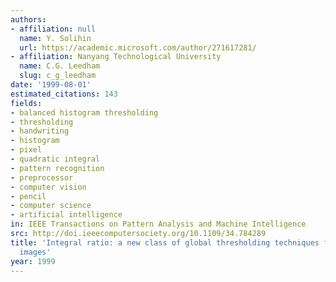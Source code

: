 ```yaml
---
authors:
- affiliation: null
  name: Y. Solihin
  url: https://academic.microsoft.com/author/271617281/
- affiliation: Nanyang Technological University
  name: C.G. Leedham
  slug: c_g_leedham
date: '1999-08-01'
estimated_citations: 143
fields:
- balanced histogram thresholding
- thresholding
- handwriting
- histogram
- pixel
- quadratic integral
- pattern recognition
- preprocessor
- computer vision
- pencil
- computer science
- artificial intelligence
in: IEEE Transactions on Pattern Analysis and Machine Intelligence
src: http://doi.ieeecomputersociety.org/10.1109/34.784289
title: 'Integral ratio: a new class of global thresholding techniques for handwriting
  images'
year: 1999
---
```

